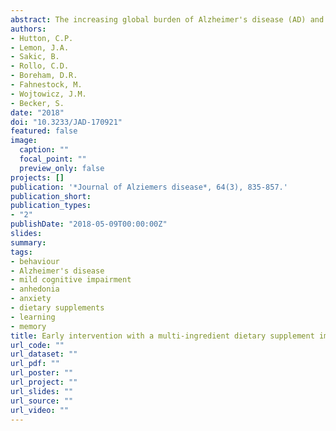 ```yaml
---
abstract: The increasing global burden of Alzheimer's disease (AD) and failure of conventional treatments to stop neurodegeneration necessitates an alternative approach. Evidence of inflammation, mitochondrial dysfunction, and oxidative stress prior to the accumulation of amyloid-β in the prodromal stage of AD (mild cognitive impairment; MCI) suggests that early interventions which counteract these features, such as dietary supplements, may ameliorate the onset of MCI-like behavioral symptoms. We administered a polyphenol-containing multiple ingredient dietary supplement (MDS), or vehicle, to both sexes of triple transgenic (3xTg-AD) mice and wildtype mice for 2 months from 2-4 months of age. We hypothesized that the MDS would preserve spatial learning, which is known to be impaired in untreated 3xTg-AD mice by 4 months of age. Behavioral phenotyping of animals was done at 1-2 and 3-4 months of age using a comprehensive battery of tests. As previously reported in males, both sexes of 3xTg-AD mice exhibited increased anxiety-like behavior at 1-2 months of age, prior to deficits in learning and memory, which did not appear until 3-4 months of age. The MDS did not reduce this anxiety or prevent impairments in novel object recognition (both sexes) or on the water maze probe trial (females only). Strikingly, the MDS specifically prevented 3xTg-AD mice (both sexes) from developing impairments (exhibited by untreated 3xTg-AD controls) in working memory and spatial learning. The MDS also increased sucrose preference, an indicator of hedonic tone. These data show that the MDS can prevent some, but not all, psychopathology in an AD model.
authors:
- Hutton, C.P.
- Lemon, J.A.
- Sakic, B.
- Rollo, C.D.
- Boreham, D.R.
- Fahnestock, M.
- Wojtowicz, J.M.
- Becker, S.
date: "2018"
doi: "10.3233/JAD-170921"
featured: false
image:
  caption: ""
  focal_point: ""
  preview_only: false
projects: []
publication: '*Journal of Alziemers disease*, 64(3), 835-857.'
publication_short:
publication_types:
- "2"
publishDate: "2018-05-09T00:00:00Z"
slides: 
summary:
tags:
- behaviour
- Alzheimer's disease
- mild cognitive impairment
- anhedonia
- anxiety
- dietary supplements
- learning
- memory
title: Early intervention with a multi-ingredient dietary supplement improves mood and spatial memory in a triple transgenic mouse model of Alzheimer's disease
url_code: ""
url_dataset: ""
url_pdf: ""
url_poster: ""
url_project: ""
url_slides: ""
url_source: ""
url_video: ""
---
```


